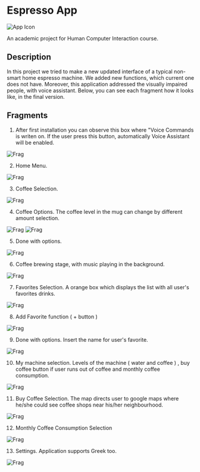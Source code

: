 # Espresso App

<img align="center" src="https://github.com/zaaachos/Espresso-machine-app/blob/master/app/src/main/ic_launcher-playstore.png" alt="App Icon">

An academic project for Human Computer Interaction course.

## Description
In this project we tried to make a new updated interface of a typical non-smart home espresso machine. We added new functions, which current one does not have. Moreover, this application addressed the visually impaired people, with voice assistant.
Below, you can see each fragment how it looks like, in the final version.

## Fragments
1. After first installation you can observe this box where "Voice Commands is writen on. If the user press this button, automatically Voice Assistant will be enabled.

![Frag](https://github.com/zaaachos/Espresso-machine-app/blob/master/fragments_images/Screenshot_3.png)

2. Home Menu.

![Frag](https://github.com/zaaachos/Espresso-machine-app/blob/master/fragments_images/Screenshot_4.png)

3. Coffee Selection.

![Frag](https://github.com/zaaachos/Espresso-machine-app/blob/master/fragments_images/Screenshot_5.png)

4. Coffee Options. The coffee level in the mug can change by different amount selection.

![Frag](https://github.com/zaaachos/Espresso-machine-app/blob/master/fragments_images/Screenshot_6.png) ![Frag](https://github.com/zaaachos/Espresso-machine-app/blob/master/fragments_images/Screenshot_7.png)

5. Done with options.

![Frag](https://github.com/zaaachos/Espresso-machine-app/blob/master/fragments_images/Screenshot_8.png)

6. Coffee brewing stage, with music playing in the background.

![Frag](https://github.com/zaaachos/Espresso-machine-app/blob/master/fragments_images/Screenshot_9.png)

7. Favorites Selection. A orange box which displays the list with all user's favorites drinks.

![Frag](https://github.com/zaaachos/Espresso-machine-app/blob/master/fragments_images/Screenshot_10.png)

8. Add Favorite function ( + button )

![Frag](https://github.com/zaaachos/Espresso-machine-app/blob/master/fragments_images/Screenshot_11.png)

9. Done with options. Insert the name for user's favorite.

![Frag](https://github.com/zaaachos/Espresso-machine-app/blob/master/fragments_images/Screenshot_12.png)

10. My machine selection. Levels of the machine ( water and coffee ) , buy coffee button if user runs out of coffee and monthly coffee consumption.

![Frag](https://github.com/zaaachos/Espresso-machine-app/blob/master/fragments_images/Screenshot_13.png)

11. Buy Coffee Selection. The map directs user to google maps where he/she could see coffee shops near his/her neighbourhood.

![Frag](https://github.com/zaaachos/Espresso-machine-app/blob/master/fragments_images/Screenshot_14.png)

12. Monthly Coffee Consumption Selection

![Frag](https://github.com/zaaachos/Espresso-machine-app/blob/master/fragments_images/Screenshot_15.png)

13. Settings. Application supports Greek too.

![Frag](https://github.com/zaaachos/Espresso-machine-app/blob/master/fragments_images/Screenshot_16.png)


